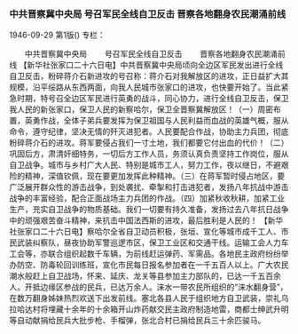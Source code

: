 ### 中共晋察冀中央局  号召军民全线自卫反击  晋察各地翻身农民潮涌前线

1946-09-29
第1版()
专栏：

　　中共晋察冀中央局
　　号召军民全线自卫反击
　　晋察各地翻身农民潮涌前线
    【新华社张家口二十六日电】中共晋察冀中央局顷向全边区军民发出进行全线自卫反击，粉碎蒋介石新进攻的号召称：蒋介石对我解放区的进攻，正日益扩大其规模，沿平绥路从东西两面，向我人民城市张家口的进攻，也快要开始了。当此紧急时期，特号召全边区军民进行英勇的战斗，同心协力，进行全线自卫反击，保卫我人民的新张家口，保卫人民的新察哈尔，保卫全晋察冀解放区！（一）周密布置，英勇作战，全体子弟兵要发挥为保卫祖国与人民利益而血战的英雄气概，服从命令，遵守纪律，坚决无情的歼灭进犯者。人民要配合作战，协助主力兵团，彻底粉碎蒋介石的进攻。蒋军要侵占我们一寸土地，我们都要它付出血的代价！（二）巩固后方，肃清奸细特务，一切后方工作人员，务须认真负责坚持工作岗位，服从自卫战争。城市与乡村广大人民、特别是城市工人，努力工作，夜以继日，不避艰险的精神，深值钦佩，现在要更加发挥此种精神。（三）在蒋军暂时侵占地区，要广泛展开群众性的游击战争，到处袭扰、牵掣和打击进犯者，发扬八年抗战中游击战争的丰富经验，配合正面战场主力兵团的作战。（四）加紧秋收秋耕，加紧工业生产，充实自卫战争的物质基础。我们一切要有持久准备，发扬过去八年抗日战争中的顽强艰苦奋斗精神，来抗击中国法西斯的进攻，最后胜利是人民的！
    【新华社张家口二十六日电】察哈尔全省自卫动员积极，张垣、宣化等城市成千工人、市民武装纠察队，昼夜协助军警巡逻市区，保卫工业区和交通干线。运输工会人力车工会等，亦联合组织起数千车辆，为前线赶运弹药、军需品。各地民主政府纷纷举办防空、防毒轮回训练班，宣化市民每日报名参加者在一千五百人以上。广大农民潮水般赶上自卫战场，怀来、延庆、龙关等县参加主力部队的，已达一千五百余人。开抵边缘区参战的民兵，已达万余人。涞水一带农民所组织的“涞水翻身营”，在数万翻身姊妹热烈欢送下出发前线。塞北各县人民于组织地方自卫武装，崇礼乌拉哈达村将埋藏十余年的十余箱开山炸药献交民主政府制造地雷，商都士绅武升明等自动献捐给民兵大批步枪、手榴弹，张北合村已捐给民兵三十余匹骏马。
